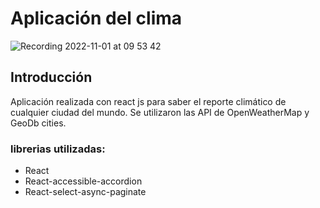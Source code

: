 # Aplicación del clima

![Recording 2022-11-01 at 09 53 42](https://user-images.githubusercontent.com/105325211/199236966-1cd2d2ec-b292-4bb0-8b4a-bd572a72aecd.gif)

## Introducción

Aplicación realizada con react js para saber el reporte climático de cualquier ciudad del mundo. Se utilizaron las API de OpenWeatherMap y GeoDb cities.

### librerias utilizadas:

- React 
- React-accessible-accordion
- React-select-async-paginate
